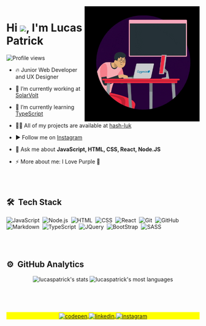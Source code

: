<img align="right" width="300em" height="300em" src="https://github.com/hash-luk/hash-luk/blob/main/code-gif.gif"/>

<!--
<img align="right" height="590em" src="https://gist.githubusercontent.com/hash-luk/71798b2a84db530831e216293034add9/raw/34bccb02b6abea001e0fbd3472602145bddd556f/gitcard.svg"/>
-->
<h1 align="left">Hi <img src="https://raw.githubusercontent.com/kaueMarques/kaueMarques/master/hi.gif" width="30px">, I'm Lucas Patrick</h1>
<p align="left"> <img src="https://komarev.com/ghpvc/?username=hash-luk&color=AD2BAD" alt="Profile views" /> </p>



- 🔥 Junior Web Developer and UX Designer 

- 🔭 I’m currently working at [SolarVolt](https://www.solarvoltenergia.com.br)

- 🌱 I’m currently learning [TypeScript](https://www.typescriptlang.org)

- 👨‍💻 All of my projects are available at [hash-luk](https://github.com/hash-luk)

- ▶️ Follow me on [Instagram](https://www.instagram.com/lucasz_slw/)

- 💬 Ask me about **JavaScript, HTML, CSS, React, Node.JS**

- ⚡ More about me: I Love Purple 💜



<br><br>

## 🛠 &nbsp;Tech Stack

![JavaScript](https://img.shields.io/badge/-JavaScript-05122A?style=flat&logo=javascript)&nbsp;
![Node.js](https://img.shields.io/badge/-Node.js-05122A?style=flat&logo=node.js)&nbsp;
![HTML](https://img.shields.io/badge/-HTML-05122A?style=flat&logo=HTML5)&nbsp;
![CSS](https://img.shields.io/badge/-CSS-05122A?style=flat&logo=CSS3&logoColor=1572B6)&nbsp;
![React](https://img.shields.io/badge/-React-05122A?style=flat&logo=react)&nbsp;
![Git](https://img.shields.io/badge/-Git-05122A?style=flat&logo=git)&nbsp;
![GitHub](https://img.shields.io/badge/-GitHub-05122A?style=flat&logo=github)&nbsp;
![Markdown](https://img.shields.io/badge/-Markdown-05122A?style=flat&logo=markdown)&nbsp;
![TypeScript](https://img.shields.io/badge/-TypeScript-05122A?style=flat&logo=TypeScript&logoColor=007ACC)&nbsp;
![JQuery](https://img.shields.io/badge/-JQuery-05122A?style=flat&logo=jquery)&nbsp;
![BootStrap](https://img.shields.io/badge/-BootStrap-05122A?style=flat&logo=bootstrap)&nbsp;
![SASS](https://img.shields.io/badge/-SASS-05122A?style=flat&logo=sass)&nbsp;

<br><br>

## ⚙️ &nbsp;GitHub Analytics

<div align="center">
<img  height="180em" src="https://github-readme-stats.vercel.app/api?username=hash-luk&show_icons=true&theme=jolly&icons=true" alt="lucaspatrick's stats"/>
<img   height="180em" src="https://github-readme-stats.vercel.app/api/top-langs/?username=hash-luk&layout=compact&theme=jolly&icons=true" alt="lucaspatrick's most languages"/>
</div>

<br><br>

##

<p align="center" style="background:yellow">
<a href="https://codepen.io/hash-luk" target="_blank">
  <img align="center" src="https://img.shields.io/badge/-LucasPatrick-05122A?style=flat&logo=codepen" alt="codepen"/>
</a>
<a href="https://linkedin.com/in/lucas-patrick-p" target="_blank">
  <img align="center" src="https://img.shields.io/badge/-lucaspatrick-05122A?style=flat&logo=linkedin" alt="linkedin"/>
</a>
<a href="https://instagram.com/lucasz_slw" target="_blank">
 <img align="center" src="https://img.shields.io/badge/-lucaspatrick-05122A?style=flat&logo=instagram" alt="instagram"/>
</a>
</p>
